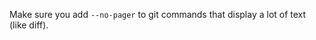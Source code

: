 <!------------------------------------------------------------------------------------
   Add Rules to this file or a short description and have Kiro refine them for you:   
-------------------------------------------------------------------------------------> 


Make sure you add `--no-pager` to git commands that display a lot of text (like diff).